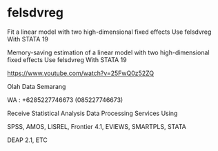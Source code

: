 # felsdvreg
Fit a linear model with two high-dimensional fixed effects Use felsdvreg With STATA 19

Memory-saving estimation of a linear model with two high-dimensional fixed effects Use felsdvreg With STATA 19

https://www.youtube.com/watch?v=25FwQ0z52ZQ

Olah Data Semarang

WA : +6285227746673 (085227746673)

Receive Statistical Analysis Data Processing Services Using

SPSS, AMOS, LISREL, Frontier 4.1, EVIEWS, SMARTPLS, STATA

DEAP 2.1, ETC
